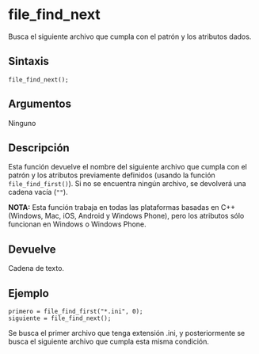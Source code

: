# file_find_next

Busca el siguiente archivo que cumpla con el patrón y los atributos dados.

## Sintaxis

  
```gml  
file_find_next();  
```  

## Argumentos

Ninguno

## Descripción

Esta función devuelve el nombre del siguiente archivo que cumpla con el patrón y los atributos previamente definidos (usando la función `file_find_first()`). Si no se encuentra ningún archivo, se devolverá una cadena vacía (`""`).  
  
**NOTA:** Esta función trabaja en todas las plataformas basadas en C++ (Windows, Mac, iOS, Android y Windows Phone), pero los atributos sólo funcionan en Windows o Windows Phone.

## Devuelve

Cadena de texto.

## Ejemplo

  
```gml  
primero = file_find_first("*.ini", 0);  
siguiente = file_find_next();  
```  
Se busca el primer archivo que tenga extensión .ini, y posteriormente se busca el siguiente archivo que cumpla esta misma condición.
